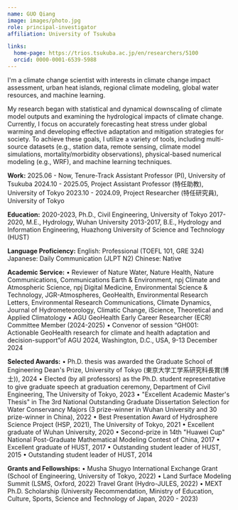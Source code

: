```yaml
---
name: GUO Qiang
image: images/photo.jpg
role: principal-investigator
affiliation: University of Tsukuba

links:
  home-page: https://trios.tsukuba.ac.jp/en/researchers/5100
  orcid: 0000-0001-6539-5988
---
```


I'm a climate change scientist with interests in climate change impact assessment, urban heat islands, regional climate modeling, global water resources, and machine learning.

My research began with statistical and dynamical downscaling of climate model outputs and examining the hydrological impacts of climate change. Currently, I focus on accurately forecasting heat stress under global warming and developing effective adaptation and mitigation strategies for society. To achieve these goals, I utilize a variety of tools, including multi-source datasets (e.g., station data, remote sensing, climate model simulations, mortality/morbidity observations), physical-based numerical modeling (e.g., WRF), and machine learning techniques.

**Work:**
2025.06 - Now, Tenure-Track Assistant Professor (PI), University of Tsukuba
2024.10 - 2025.05, Project Assistant Professor (特任助教), University of Tokyo
2023.10 - 2024.09, Project Researcher (特任研究員), University of Tokyo

**Education:**
2020-2023, Ph.D., Civil Engineering, University of Tokyo
2017-2020, M.E., Hydrology, Wuhan University
2013-2017, B.E., Hydrology and Information Engineering, Huazhong University of Science and Technology (HUST)

**Language Proficiency:**
English: Professional (TOEFL 101, GRE 324)
Japanese: Daily Communication (JLPT N2)
Chinese: Native

**Academic Service:**
• Reviewer of Nature Water, Nature Health, Nature Communications, Communications Earth & Environment, npj Climate and Atmospheric Science, npj Digital Medicine, Environmental Science & Technology, JGR-Atmospheres, GeoHealth, Environmental Research Letters, Environmental Research Communications, Climate Dynamics, Journal of Hydrometeorology, Climatic Change, iScience, Theoretical and Applied Climatology
• AGU GeoHealth Early Career Researcher (ECR) Committee Member (2024-2025)
• Convenor of session “GH001: Actionable GeoHealth research for climate and health adaptation and decision-support”of AGU 2024, Washington, D.C., USA, 9-13 December 2024

**Selected Awards:**
• Ph.D. thesis was awarded the Graduate School of Engineering Dean's Prize, University of Tokyo (東京大学工学系研究科長賞(博士)), 2024
• Elected (by all professors) as the Ph.D. student representative to give graduate speech at graduation ceremony, Department of Civil Engineering, The University of Tokyo, 2023
• "Excellent Academic Master's Thesis" in The 3rd National Outstanding Graduate Dissertation Selection for Water Conservancy Majors (3 prize-winner in Wuhan University and 30 prize-winner in China), 2022
• Best Presentation Award of Hydrosphere Science Project (HSP, 2021), The University of Tokyo, 2021
• Excellent graduate of Wuhan University, 2020
• Second-prize in 14th "Huawei Cup" National Post-Graduate Mathematical Modeling Contest of China, 2017
• Excellent graduate of HUST, 2017
• Outstanding student leader of HUST, 2015
• Outstanding student leader of HUST, 2014

**Grants and Fellowships:**
• Musha Shugyo International Exchange Grant (School of Engineering, University of Tokyo, 2022)
• Land Surface Modeling Summit (LSMS, Oxford, 2022) Travel Grant (Hydro-JULES, 2022)
• MEXT Ph.D. Scholarship (University Recommendation, Ministry of Education, Culture, Sports, Science and Technology of Japan, 2020 - 2023)
